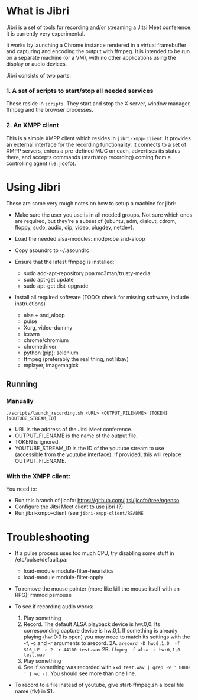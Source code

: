 # What is Jibri
Jibri is a set of tools for recording and/or streaming a Jitsi Meet conference.
It is currently very experimental.

It works by launching a Chrome instance rendered in a virtual framebuffer and
capturing and encoding the output with ffmpeg. It is intended to be run on a
separate machine (or a VM), with no other applications using the display or
audio devices.

Jibri consists of two parts:
### 1. A set of scripts to start/stop all needed services
These reside in ```scripts```. They start and stop the X server, window
manager, ffmpeg and the browser processes.

### 2. An XMPP client
This is a simple XMPP client which resides in ```jibri-xmpp-client```. It
provides an external interface for the recording functionality. It connects to
a set of XMPP servers, enters a pre-defined MUC on each, advertises its status
there, and accepts commands (start/stop recording) coming from a controlling
agent (i.e. jicofo).



# Using Jibri
These are some very rough notes on how to setup a machine for jibri:

* Make sure the user you use is in all needed groups. Not sure which ones are required, but they're a subset of {ubuntu, adm, dialout, cdrom, floppy, sudo, audio, dip, video, plugdev, netdev}. 
* Load the needed alsa-modules:
    modprobe snd-aloop 
* Copy asoundrc to ~/.asoundrc
* Ensure that the latest ffmpeg is installed:
  - sudo add-apt-repository ppa:mc3man/trusty-media
  - sudo apt-get update
  - sudo apt-get dist-upgrade

* Install all required software (TODO: check for missing software, include instructions)
  - alsa + snd_aloop
  - pulse
  - Xorg, video-dummy
  - icewm
  - chrome/chromium
  - chromedriver
  - python (pip): selenium
  - ffmpeg (preferably the real thing, not libav)
  - mplayer, imagemagick



## Running

### Manually
```./scripts/launch_recording.sh <URL> <OUTPUT_FILENAME> [TOKEN] [YOUTUBE_STREAM_ID]```

- URL is the address of the Jitsi Meet conference.
- OUTPUT_FILENAME is the name of the output file.
- TOKEN is ignored.
- YOUTUBE_STREAM_ID is the ID of the youtube stream to use (accessible from the youtube interface). If provided, this will replace OUTPUT_FILENAME.

### With the XMPP client:
You need to:
- Run this branch of jicofo: https://github.com/jitsi/jicofo/tree/ngenso
- Configure the Jitsi Meet client to use jibri (?)
- Run jibri-xmpp-client (see ```jibri-xmpp-client/README```

# Troubleshooting
* If a pulse process uses too much CPU, try disabling some stuff in /etc/pulse/default.pa:
    - load-module module-filter-heuristics
    - load-module module-filter-apply

* To remove the mouse pointer (more like kill the mouse itself with an RPG):
    rmmod psmouse

* To see if recording audio works:
    1. Play something
    2. Record. The default ALSA playback device is hw:0,0. Its corresponding capture device is hw:0,1. If something is already playing (hw:0:0 is open) you may need to match its settings with the -f, -c and -r arguments to arecord.
        2A. `arecord -D hw:0,1,0  -f S16_LE -c 2 -r 44100 test.wav`
        2B. `ffmpeg -f alsa -i hw:0,1,0 test.wav`
    2. Play something
    3. See if something was recorded with `xxd test.wav | grep -v ' 0000 ' | wc -l`. You should see more than one line.

* To record to a file instead of youtube, give start-ffmpeg.sh a local file name (flv) in $1.


